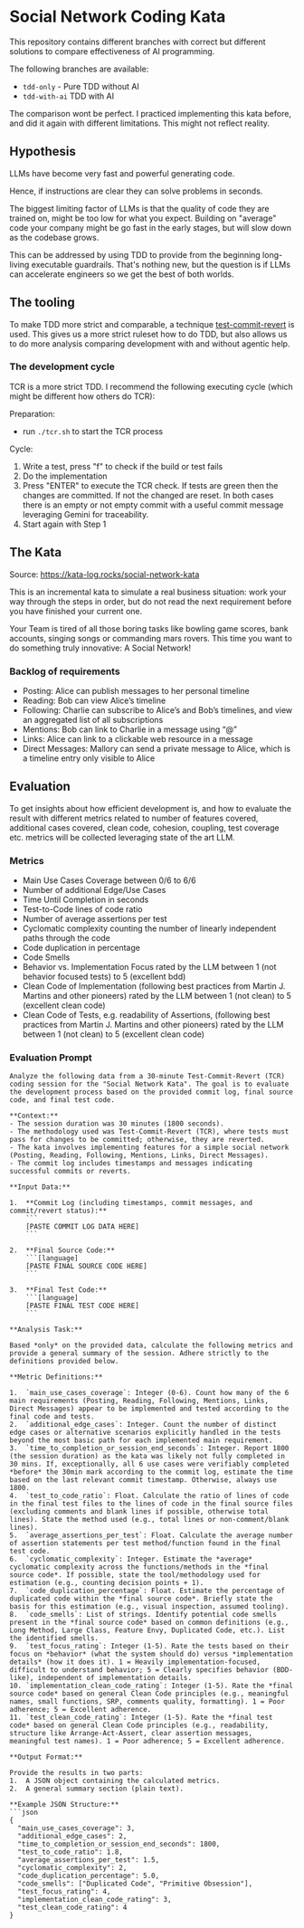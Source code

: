 # Social Network Coding Kata


This repository contains different branches with correct but different solutions to compare effectiveness of AI programming.

The following branches are available:
- `tdd-only` - Pure TDD without AI
- `tdd-with-ai` TDD with AI

The comparison wont be perfect. I practiced implementing this kata before, and did it again with different limitations. This might not reflect reality.

## Hypothesis

LLMs have become very fast and powerful generating code. 

Hence, if instructions are clear they can solve problems in seconds.

The biggest limiting factor of LLMs is that the quality of code they are trained on, might be too low for what you expect. Building on "average" code
your company might be go fast in the early stages, but will slow down as the codebase grows.

This can be addressed by using TDD to provide from the beginning long-living executable guardrails. That's nothing new, but the question is if LLMs can accelerate engineers so we get the best of both worlds.

## The tooling

To make TDD more strict and comparable, a technique [test-commit-revert](https://nvoulgaris.com/test-commit-revert/) is used. This gives us a more strict ruleset how to do TDD, but also
allows us to do more analysis comparing development with and without agentic help. 

### The development cycle

TCR is a more strict TDD. I recommend the following executing cycle (which might be different how others do TCR):

Preparation:
- run `./tcr.sh` to start the TCR process

Cycle:
1. Write a test, press "f" to check if the build or test fails
2. Do the implementation
3. Press "ENTER" to execute the TCR check. If tests are green then the changes are committed. If not the changed are reset. In both cases there is an empty or not empty commit with a useful commit message leveraging Gemini for traceability.
4. Start again with Step 1

## The Kata

Source: https://kata-log.rocks/social-network-kata

This is an incremental kata to simulate a real business situation: work your way through the steps in order, but do not read the next requirement before you have finished your current one.

Your Team is tired of all those boring tasks like bowling game scores, bank accounts, singing songs or commanding mars rovers. This time you want to do something truly innovative: A Social Network!

### Backlog of requirements

- Posting: Alice can publish messages to her personal timeline
- Reading: Bob can view Alice’s timeline
- Following: Charlie can subscribe to Alice’s and Bob’s timelines, and view an aggregated list of all subscriptions
- Mentions: Bob can link to Charlie in a message using “@”
- Links: Alice can link to a clickable web resource in a message
- Direct Messages: Mallory can send a private message to Alice, which is a timeline entry only visible to Alice

## Evaluation

To get insights about how efficient development is, and how to evaluate the result with different metrics related to number of features covered, additional cases covered, clean code, cohesion, coupling, test coverage etc. metrics will be collected leveraging state of the art LLM.

### Metrics

- Main Use Cases Coverage between 0/6 to 6/6
- Number of additional Edge/Use Cases
- Time Until Completion in seconds
- Test-to-Code lines of code ratio 
- Number of average assertions per test
- Cyclomatic complexity counting the number of linearly independent paths through the code
- Code duplication in percentage
- Code Smells
- Behavior vs. Implementation Focus rated by the LLM between 1 (not behavior focused tests) to 5 (excellent bdd)
- Clean Code of Implementation (following best practices from Martin J. Martins and other pioneers) rated by the LLM between 1 (not clean) to 5 (excellent clean code)
- Clean Code of Tests, e.g. readability of Assertions,  (following best practices from Martin J. Martins and other pioneers) rated by the LLM between 1 (not clean) to 5 (excellent clean code)

### Evaluation Prompt

```
Analyze the following data from a 30-minute Test-Commit-Revert (TCR) coding session for the "Social Network Kata". The goal is to evaluate the development process based on the provided commit log, final source code, and final test code.

**Context:**
- The session duration was 30 minutes (1800 seconds).
- The methodology used was Test-Commit-Revert (TCR), where tests must pass for changes to be committed; otherwise, they are reverted.
- The kata involves implementing features for a simple social network (Posting, Reading, Following, Mentions, Links, Direct Messages).
- The commit log includes timestamps and messages indicating successful commits or reverts.

**Input Data:**

1.  **Commit Log (including timestamps, commit messages, and commit/revert status):**
    ```
    [PASTE COMMIT LOG DATA HERE]
    ```

2.  **Final Source Code:**
    ```[language]
    [PASTE FINAL SOURCE CODE HERE]
    ```

3.  **Final Test Code:**
    ```[language]
    [PASTE FINAL TEST CODE HERE]
    ```

**Analysis Task:**

Based *only* on the provided data, calculate the following metrics and provide a general summary of the session. Adhere strictly to the definitions provided below.

**Metric Definitions:**

1.  `main_use_cases_coverage`: Integer (0-6). Count how many of the 6 main requirements (Posting, Reading, Following, Mentions, Links, Direct Messages) appear to be implemented and tested according to the final code and tests.
2.  `additional_edge_cases`: Integer. Count the number of distinct edge cases or alternative scenarios explicitly handled in the tests beyond the most basic path for each implemented main requirement.
3.  `time_to_completion_or_session_end_seconds`: Integer. Report 1800 (the session duration) as the kata was likely not fully completed in 30 mins. If, exceptionally, all 6 use cases were verifiably completed *before* the 30min mark according to the commit log, estimate the time based on the last relevant commit timestamp. Otherwise, always use 1800.
4.  `test_to_code_ratio`: Float. Calculate the ratio of lines of code in the final test files to the lines of code in the final source files (excluding comments and blank lines if possible, otherwise total lines). State the method used (e.g., total lines or non-comment/blank lines).
5.  `average_assertions_per_test`: Float. Calculate the average number of assertion statements per test method/function found in the final test code.
6.  `cyclomatic_complexity`: Integer. Estimate the *average* cyclomatic complexity across the functions/methods in the *final source code*. If possible, state the tool/methodology used for estimation (e.g., counting decision points + 1).
7.  `code_duplication_percentage`: Float. Estimate the percentage of duplicated code within the *final source code*. Briefly state the basis for this estimation (e.g., visual inspection, assumed tooling).
8.  `code_smells`: List of strings. Identify potential code smells present in the *final source code* based on common definitions (e.g., Long Method, Large Class, Feature Envy, Duplicated Code, etc.). List the identified smells.
9.  `test_focus_rating`: Integer (1-5). Rate the tests based on their focus on *behavior* (what the system should do) versus *implementation details* (how it does it). 1 = Heavily implementation-focused, difficult to understand behavior; 5 = Clearly specifies behavior (BDD-like), independent of implementation details.
10. `implementation_clean_code_rating`: Integer (1-5). Rate the *final source code* based on general Clean Code principles (e.g., meaningful names, small functions, SRP, comments quality, formatting). 1 = Poor adherence; 5 = Excellent adherence.
11. `test_clean_code_rating`: Integer (1-5). Rate the *final test code* based on general Clean Code principles (e.g., readability, structure like Arrange-Act-Assert, clear assertion messages, meaningful test names). 1 = Poor adherence; 5 = Excellent adherence.

**Output Format:**

Provide the results in two parts:
1.  A JSON object containing the calculated metrics.
2.  A general summary section (plain text).

**Example JSON Structure:**
```json
{
  "main_use_cases_coverage": 3,
  "additional_edge_cases": 2,
  "time_to_completion_or_session_end_seconds": 1800,
  "test_to_code_ratio": 1.8,
  "average_assertions_per_test": 1.5,
  "cyclomatic_complexity": 2,
  "code_duplication_percentage": 5.0,
  "code_smells": ["Duplicated Code", "Primitive Obsession"],
  "test_focus_rating": 4,
  "implementation_clean_code_rating": 3,
  "test_clean_code_rating": 4
}
```

